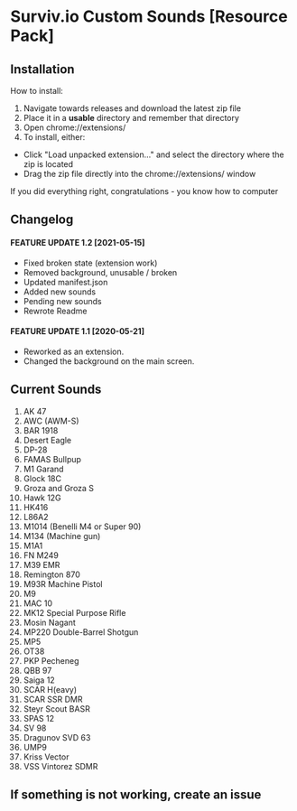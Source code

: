 # Surviv.io Custom Sounds [Resource Pack]

## Installation
How to install:

1. Navigate towards releases and download the latest zip file
2. Place it in a **usable** directory and remember that directory 
3. Open chrome://extensions/
4. To install, either:
  * Click "Load unpacked extension..." and select the directory where the zip is located
  * Drag the zip file directly into the chrome://extensions/ window

If you did everything right, congratulations - you know how to computer

## Changelog
#### FEATURE UPDATE 1.2 [2021-05-15]
 * Fixed broken state (extension work)
 * Removed background, unusable / broken
 * Updated manifest.json
 * Added new sounds
 * Pending new sounds
 * Rewrote Readme
#### FEATURE UPDATE 1.1 [2020-05-21]
 * Reworked as an extension.
 * Changed the background on the main screen.

## Current Sounds
  1. AK 47
  2. AWC (AWM-S)
  3. BAR 1918
  4. Desert Eagle
  5. DP-28
  6. FAMAS Bullpup
  7. M1 Garand
  8. Glock 18C
  9. Groza and Groza S
  10. Hawk 12G 
  11. HK416
  12. L86A2
  13. M1014 (Benelli M4 or Super 90)
  14. M134 (Machine gun)
  15. M1A1
  16. FN M249
  17. M39 EMR
  18. Remington 870
  19. M93R Machine Pistol
  20. M9
  21. MAC 10
  22. MK12 Special Purpose Rifle
  23. Mosin Nagant
  24. MP220 Double-Barrel Shotgun
  25. MP5
  26. OT38
  27. PKP Pecheneg
  28. QBB 97
  29. Saiga 12
  30. SCAR H(eavy)
  31. SCAR SSR DMR
  32. Steyr Scout BASR
  33. SPAS 12
  34. SV 98
  35. Dragunov SVD 63
  36. UMP9
  37. Kriss Vector
  38. VSS Vintorez SDMR
  
## If something is not working, create an issue
